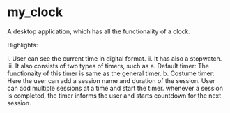 # my_clock

A desktop application, which has all the functionality of a clock. 

Highlights: 
  
  i. User can see the current time in digital format.
  ii. It has also a stopwatch.
  iii. It also consists of two types of timers, such as 
        a. Default timer: The functionaity of this timer is same as the general timer.
        b. Costume timer: Here the user can add a session name and duration of the session. User can add multiple sessions at a time and start the timer. whenever a session is completed, the timer informs the user and starts countdown for the next session.

